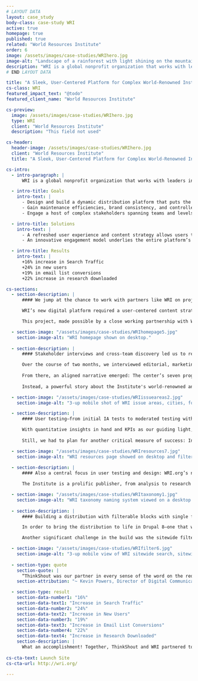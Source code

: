 ```yaml
---
# LAYOUT DATA
layout: case_study
body-class: case-study WRI
active: true
homepage: true
published: true
related: "World Resources Institute"
order: 6
image: /assets/images/case-studies/WRIhero.jpg
image-alt: "Landscape of a rainforest with light shining on the mountains in the background."
description: "WRI is a global nonprofit organization that works with leaders in government, business and civil society to research, design, and carry out practical solutions that simultaneously improve people’s lives and ensure nature can thrive. "
# END LAYOUT DATA

title: "A Sleek, User-Centered Platform for Complex World-Renowned Institute"
cs-class: WRI
featured_impact_text: "@todo"
featured_client_name: "World Resources Institute"

cs-preview:
  image: /assets/images/case-studies/WRIhero.jpg
  type: WRI
  client: "World Resources Institute"
  description: "This field not used"

cs-header:
  header-image: /assets/images/case-studies/WRIhero.jpg
  client: "World Resources Institute"
  title: "A Sleek, User-Centered Platform for Complex World-Renowned Institute"

cs-intro:
  - intro-paragraph: |
      WRI is a global nonprofit organization that works with leaders in government, business and civil society to research, design, and carry out practical solutions that simultaneously improve people’s lives and ensure nature can thrive. 

  - intro-title: Goals
    intro-text: |
      - Design and build a dynamic distribution platform that puts the best of WRI’s research, data, and analysis at the fingertips of the world’s government, business, and climate justice leaders.  
      - Gain maintenance efficiencies, brand consistency, and controlled content sharing across sites. 
      - Engage a host of complex stakeholders spanning teams and levels, including global locations.

  - intro-title: Solutions
    intro-text: |
      - A refreshed user experience and content strategy allows users to understand what WRI can offer by their needs rather than the Institute’s program siloes.  
      - An innovative engagement model underlies the entire platform’s technical functionality, including a sitewide filter, narrative taxonomy, and search strategy.  

  - intro-title: Results
    intro-text: |
      +16% increase in Search Traffic  
      +24% in new users  
      +19% in email list conversions  
      +22% increase in research downloaded

cs-sections:
  - section-description: |
      #### We jump at the chance to work with partners like WRI on projects of this scale. 

      WRI’s new digital platform required a user-centered content strategy, a brand refresh, complex stakeholder engagement, and maybe most exciting of all, a turn-key solution for a distribution that would need to host both WRI.org as well as international office sites. 

      This project, made possible by a close working partnership with WRI’s expert team, showcases a sitewide issue filter, responsive navigation as a user moves deeper into their exploration, a user-centered narrative taxonomy system, and a refreshed, robust, and tightly managed design system. What’s more? The platform itself is built as a distribution, meaning that WRI’s team can spin up a new site with the same exciting functionality from WRI.org’s codebase—a feature that was a must-have going into this project. 

  - section-image: "/assets/images/case-studies/WRIhomepage5.jpg"
    section-image-alt: "WRI homepage shown on desktop."
    
  - section-description: |
      #### Stakeholder interviews and cross-team discovery led us to remarkable insights and a clear path forward. 

      Over the course of two months, we interviewed editorial, marketing, communications, programs, and executive teams—and were guided by the investment of multiple project advisory working groups along the way. 
      
      From there, an aligned narrative emerged: The center’s seven program teams, each focused on a different issue—cities, climate, energy, food, forests, water, and oceans—and its four centers—business, economics, finance, and governance—would no longer serve as the pillars of a user’s experience.
      
      Instead, a powerful story about the Institute's world-renowned analysis, coalitions, and interactive, data-driven tools would take center stage, with the ability to filter the entire site’s content by issue or perspective at the snap of your fingers. To be sure we tracked towards aligned success, the team developed its very own Core Action Target, mapping KPIs to each other in order of priority, impact, and their overall efficacy in determining the platform’s success. 

  - section-image: "/assets/images/case-studies/WRIissueareas2.jpg"
    section-image-alt: "3-up mobile shot of WRI issue areas, cities, forests, and oceans."

  - section-description: |
      #### User testing—from initial IA tests to moderated testing with design comps—validated our new approach. 

      With quantitative insights in hand and KPIs as our guiding light, our team moved forward with the confidence we needed to socialize the Institute’s bold new vision for user experience throughout the organization.  
      
      Still, we had to plan for another critical measure of success: In order to execute our new content strategy, we’d need to archive thousands of pages of old content, and at the same time, maintain the site’s impressive performance in Search. Most traffic came in from the site’s blog, a place where a skilled editorial team makes WRI’s impressive research, data, and tools accessible to journalists, corporate strategists, policymakers, and high-level change-agents around the world. To maintain search dominance, we decided to simplify the sitemap, clarify the site’s folding structure, and critically, rename internal-facing nomenclature to be clearer to users—humans and bots alike. Publications became Research. Blog became Insights. Data broke itself out of the more general Publications and stepped into its full keyword SEO power. Did it work? You know it. Since launch, the site’s search traffic is up by 16 percent! 

  - section-image: "/assets/images/case-studies/WRIresources7.jpg"
    section-image-alt: "WRI resources page showed on desktop and filter on a mobile."
    
  - section-description: |
      #### Also a central focus in user testing and design: WRI.org’s new homepage.  

      The Institute is a prolific publisher, from analysis to research to data to tools—and the old homepage reflected just how much content was available. Our path forward required alignment across the organization—we’d be making enormous change. Thanks to a laser focus from WRI’s project teams and iterative design, we were able to craft a bold new homepage. Now, users experience the homepage as directed and depthful. The powerful impact of WRI is immediately understood through use of bold imagery and featured blocks. This clarity is made possible by an overlay menu system and sitewide filter that can organize and make all content available at the appropriate moment, rather than every moment.   

  - section-image: "/assets/images/case-studies/WRItaxonomy1.jpg"
    section-image-alt: "WRI taxonomy naming system viewed on a desktop. Taxonomy links are highlighted green."
 
  - section-description: |
      #### Building a distribution with filterable blocks with single file components isn’t easy, but it is really, really sustainable. 

      In order to bring the distribution to life in Drupal 8—one that would be easily configured through an admin interface—our lead engineers decided to leverage single file components in the build approach. Using SFCs means that essentially, we built out blocks of functionality for the platform that can be extracted or not used at all when new sites are spun up: The perfect kind of lego-style building system that offers maximum control and flexibility for new platforms and minimum risk when conducting maintenance or updates.

      Another significant challenge in the build was the sitewide filter, made possible by a smart approach to automating content filtering and critically, a content strategy that stays simple on the surface and directs to a robust resource library landing page for deeper exploration. So how’d we make the sitewide filter a reality without sacrificing load time? Instead of requiring the javascript library to load automated content—which can be rough for accessibility needs and tough on site speed—we decided to set cookies for users, have views interpret those cookies, and then allow users to share those personalized pages with others. Trickier than it sounds? Yes. Worth it to create a personalized and fully accessibly platform? Absolutely.  

  - section-image: "/assets/images/case-studies/WRIfilter6.jpg"
    section-image-alt: "3-up mobile view of WRI sitewide search, sitewide search narrowed down by issue area, and sitewide filter."
    
  - section-type: quote
    section-quote: |
      “ThinkShout was our partner in every sense of the word on the redesign of WRI.org. Considering the scale and complexity of that effort, we couldn’t have asked for a better team to see us through that process.”
    section-attribution: "~ Kevin Powers, Director of Digital Communications, WRI"

  - section-type: result
    section-data-number1: "16%"
    section-data-text1: "Increase in Search Traffic"
    section-data-number2: "24%"
    section-data-text2: "Increase in New Users"
    section-data-number3: "19%"
    section-data-text3: "Increase in Email List Conversions"
    section-data-number4: "22%"
    section-data-text4: "Increase in Research Downloaded"
    section-description: |
      What an accomplishment! Together, ThinkShout and WRI partnered to bring a new distribution, refreshed brand, tight design system, powerful user experience, and beautiful new WRI.org together in just 15 months. Bravo, WRI. The world needs your enormous impact, and we’re glad we could partner with you at such a critical moment in your journey.
      
cs-cta-text: Launch Site
cs-cta-url: http://wri.org/

---
```

